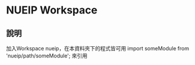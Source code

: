 # NUEIP Workspace

## 說明
加入Workspace nueip，在本資料夾下的程式皆可用 import someModule from 'nueip/path/someModule'; 來引用
